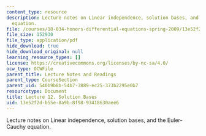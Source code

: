 ```yaml
---
content_type: resource
description: Lecture notes on Linear independence, solution bases, and the Euler-Cauchy
  equation.
file: /courses/18-034-honors-differential-equations-spring-2009/13e52f2db55e8a9b8f9893418630aee6_MIT18_034s09_lec12.pdf
file_size: 152930
file_type: application/pdf
hide_download: true
hide_download_original: null
learning_resource_types: []
license: https://creativecommons.org/licenses/by-nc-sa/4.0/
ocw_type: OCWFile
parent_title: Lecture Notes and Readings
parent_type: CourseSection
parent_uid: 540b9b8b-54b7-3889-ec25-373b2295e0b7
resourcetype: Document
title: Lecture 12. Solution Bases
uid: 13e52f2d-b55e-8a9b-8f98-93418630aee6
---
```

Lecture notes on Linear independence, solution bases, and the Euler-Cauchy equation.